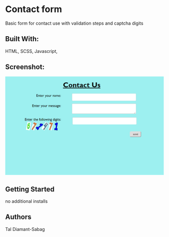# Contact form
Basic form for contact use with validation steps and captcha digits

## Built With:
HTML, SCSS, Javascript, 

## Screenshot:
![screenshot](images/contact.png)

## Getting Started
no additional installs

## Authors
Tal Diamant-Sabag